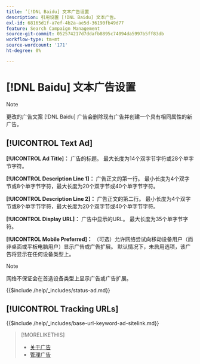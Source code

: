 ```yaml
---
title: ’[!DNL Baidu] 文本广告设置
description: 引用设置 [!DNL Baidu] 文本广告。
exl-id: 68165d1f-a7ef-4b2a-ae5d-36190fb49d77
feature: Search Campaign Management
source-git-commit: 052574217d7ddafb8895c74094da5997b5ff83db
workflow-type: tm+mt
source-wordcount: '171'
ht-degree: 0%

---
```


# [!DNL Baidu] 文本广告设置

>[!NOTE]
>
>更改的广告文案 [!DNL Baidu] 广告会删除现有广告并创建一个具有相同属性的新广告。

## [!UICONTROL Text Ad]

**[!UICONTROL Ad Title]：** 广告的标题。 最大长度为14个双字节字符或28个单字节字符。

**[!UICONTROL Description Line 1]：** 广告正文的第一行。 最小长度为4个双字节或8个单字节字符，最大长度为20个双字节或40个单字节字符。

**[!UICONTROL Description Line 2]：** 广告正文的第二行。 最小长度为4个双字节或8个单字节字符，最大长度为20个双字节或40个单字节字符。

**[!UICONTROL Display URL]：** 广告中显示的URL。 最大长度为35个单字节字符。

**[!UICONTROL Mobile Preferred]：** （可选）允许网络尝试向移动设备用户（而非桌面或平板电脑用户）显示广告或广告扩展。 默认情况下，未启用选项，该广告将显示在任何设备类型上。

>[!NOTE]
>
>网络不保证会在首选设备类型上显示广告或广告扩展。

<!-- **[!UICONTROL Status]:** -->

{{$include /help/_includes/status-ad.md}}

## [!UICONTROL Tracking URLs]

<!-- **[!UICONTROL Base URl]:** -->

{{$include /help/_includes/base-url-keyword-ad-sitelink.md}}

>[!MORELIKETHIS]
>
>* [关于广告](ad-about.md)
>* [管理广告](ad-manage.md)
